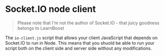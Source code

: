 # Socket.IO node client

> Please note that I'm not the author of Socket.IO - that juicy goodness belongs to LearnBoost

The `io-client.js` script that allows your client JavaScript that depends on Socket.IO to run in Node. This means that you shuold be able to run your script both on the client side and server side without any modifications.
